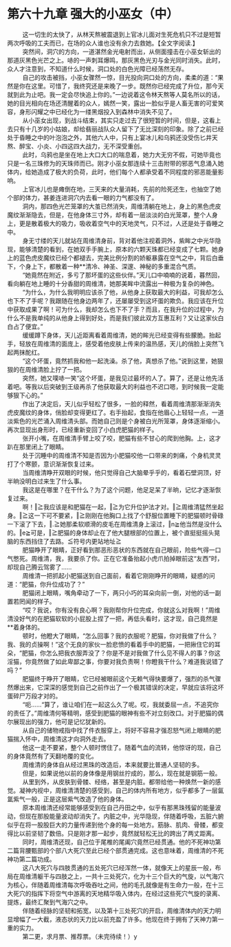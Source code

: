 <h1>第六十九章 强大的小巫女（中）</h1>
<div id="content">&nbsp&nbsp&nbsp&nbsp&nbsp&nbsp&nbsp&nbsp
 这一切生的太快了，从林天熬被震退到上官冰儿面对生死危机只不过是短暂两次呼吸的工夫而已，在场的众人谁也没有余力去救她。【全文字阅读.】
 <br/>&nbsp&nbsp&nbsp&nbsp&nbsp&nbsp&nbsp&nbsp
 突然间，洞穴的方向，一道湛然金光电射而出，从侧面撞击在小巫女斩出的那道灰黑色光芒之上。哧的一声刺耳爆鸣，那灰黑色光刃与金光同时消失。此时，众人才注意到，不知道什么时候，洞口处的白色光障已经荡然无存。
 <br/>&nbsp&nbsp&nbsp&nbsp&nbsp&nbsp&nbsp&nbsp
 自己的攻击被挡，小巫女骤然一惊，目光投向洞口处的方向，柔柔的道：“果然是你在这里。可惜了，我终究还是来晚了一步。既然你已经完成了升位，那今天就到此为止吧。我一定会尽快追上你的。”一边说着这令林天熬等人莫名所以的话，她的目光相向在场还清醒着的众人，嫣然一笑，露出一脸似乎是人畜无害的可爱笑容，身形闪耀之中已经化为一缕黑烟投入到森林中消失不见了。
 <br/>&nbsp&nbsp&nbsp&nbsp&nbsp&nbsp&nbsp&nbsp
 从小巫女出现，到战斗结束，其实只走过去了很短暂的时间，但是，这看上去只有十几岁的小姑娘，却给翡丽战队众人留下了无比深刻的印象。除了之前已经处于昏睡之中的叶泡泡之外，其他六人中，只有上宴冰儿和乌鸦还没受伤匕井天熬、醉宝、小炎、小四这四大战力，无不深受重创。
 <br/>&nbsp&nbsp&nbsp&nbsp&nbsp&nbsp&nbsp&nbsp
 此时，乌鸦也是坐在地上大口大口的喘息着，她力大无穷不假，可她毕竟也只是一名三珠修为的天珠师而已。刚才小巫女那连续十三击附带的邪恶气息涌入她体内，给她造成了极大的负荷，此时，他们每个人都承受着不同程度的邪恶能量影响。
 <br/>&nbsp&nbsp&nbsp&nbsp&nbsp&nbsp&nbsp&nbsp
 上官冰儿也是瘫倒在地，三天来的大量消耗，先前的险死还生，也抽空了她个部的体力，甚姜连进洞穴内去看一眼的力气都没有了。
 <br/>&nbsp&nbsp&nbsp&nbsp&nbsp&nbsp&nbsp&nbsp
 洞内，那四色光芒笼罩的大茧已然消失，周维清躺在地上，身上的黑色虎皮魔纹渐渐隐去，但是，在他身体三寸外，却有着一层淡淡的白光笼罩，整个人身上，更是散着极大的吸力，吸收着空气中的天地灵气，只不过，人还是处于昏睡之中。
 <br/>&nbsp&nbsp&nbsp&nbsp&nbsp&nbsp&nbsp&nbsp
 身无寸缕的天儿就站在周维清身前，背对着他注视着洞外，紫眸之中光华隐现，能够清楚的看到，在她双手手腕上，原本的六颗天珠都已经变成了七颗。她身上的蓝色虎皮魔纹已经个都褪去，完美比例分割的娇躯暴露在空气之中，背后白垂下，个身上下，都散着一种**清冷、神圣、深邃、神秘的多重混合气质。
 <br/>&nbsp&nbsp&nbsp&nbsp&nbsp&nbsp&nbsp&nbsp
 “她竟然在附近，多亏了那坏蛋的这些伙伴。”天儿口中喃喃的说着，暮然回，看向躺在地上睡的十分香甜的周维清，她那美眸中流露出一种极为复杂的神色。
 <br/>&nbsp&nbsp&nbsp&nbsp&nbsp&nbsp&nbsp&nbsp
 “为什么，为什么我明明应该杀了他，从他身上获取最大的利益，可我却怎么也下不了手呢？我跟随在他身边两年了，还屡屡受到这坏蛋的欺负。我应该在升位中获取成果了啊！可为什么，我却怎么也下不了手？而且，在我升位的过程中，为什么不是我单纯的从他身上得到好处，而是我们彼此双方互惠互利？又让这家伙白白占了便宜。”
 <br/>&nbsp&nbsp&nbsp&nbsp&nbsp&nbsp&nbsp&nbsp
 缓缓蹲下身体，天儿近距离看着周维清，她的眸光已经变得有些朦脆。抬起手，轻放在周维清的面庞上，感受着他皮肤上传来的温热感，天儿的俏脸上突然飞起两抹酡红。
 <br/>&nbsp&nbsp&nbsp&nbsp&nbsp&nbsp&nbsp&nbsp
 “这个坏蛋，竟然抓我和他一起洗澡。杀了他，真想杀了他。”说到这里，她狠狠的在周维清脸上拧了一把。
 <br/>&nbsp&nbsp&nbsp&nbsp&nbsp&nbsp&nbsp&nbsp
 突然，她又噗哧一笑“这个坏蛋，是我见过最坏的人了。算了，还是让他先活着吧。等我以后突破到王级再杀了他获取最大的利益也不迟口嗯，到时候我一定能够狠下心的。”
 <br/>&nbsp&nbsp&nbsp&nbsp&nbsp&nbsp&nbsp&nbsp
 作出了决定后，天儿似乎轻松了很多，一脸的释然，看着周维清那渐渐消失虎皮魔纹的身体，俏脸却变得更红了。右手抬起，食指在他眉心上轻轻一点，一道淡紫色的光芒涌入周维清头部。而她自己则是个身被白光所笼罩，身体逐渐缩小。再次显现出身形时，已经重新变回了小白虎肥猫的样子。
 <br/>&nbsp&nbsp&nbsp&nbsp&nbsp&nbsp&nbsp&nbsp
 张开小嘴，在周维清手臂上咬了咬，肥猫有些不甘心的爬到他胸。上，这才趴在那里闭上了眼睛。
 <br/>&nbsp&nbsp&nbsp&nbsp&nbsp&nbsp&nbsp&nbsp
 处于沉睡中的周维清不知是否因为小肥猫咬他一口带来的刺痛，个身机灵灵打了个寒颤，意识渐渐恢复过来。
 <br/>&nbsp&nbsp&nbsp&nbsp&nbsp&nbsp&nbsp&nbsp
 当周维清睁开双眼的时候，他只觉得自己大脑晕乎乎的，看着石壁洞顶，好半晌没明白过来生了什么事。
 <br/>&nbsp&nbsp&nbsp&nbsp&nbsp&nbsp&nbsp&nbsp
 我这是在哪里？在干什么？为了这个问题，他足足呆了半晌，记忆才逐渐恢复过来。
 <br/>&nbsp&nbsp&nbsp&nbsp&nbsp&nbsp&nbsp&nbsp
 啊！‖≧我应该是和肥猫在一起，‖≧为它升位护法才对。‖≧周维清猛然坐起身。‖≧这一下可不要紧，‖≧刚刚在他胸口上找了个舒服位置睡下的肥猫顿时骨碌一下滚了下去，‖.≧她那柔软顺滑的皮毛在周维清身上滚过，‖n≧他当然是没什么的。‖e≧可是，‖≧肥猫的身体却止在了他大腿根部的位置上，被个直挺挺摇头晃脑的东西挡住了去路。≦符号内更站地址≧
 <br/>&nbsp&nbsp&nbsp&nbsp&nbsp&nbsp&nbsp&nbsp
 肥猫睁开了眼睛，正好看到那恶形恶状的东西就在自己眼前，险些气得一口气憋死。周维清，我，我要杀了你。正在它准备抬起小虎爪拍掉眼前这“友西”时，却现自己腾云驾雾了……
 <br/>&nbsp&nbsp&nbsp&nbsp&nbsp&nbsp&nbsp&nbsp
 周维清一把抓起小肥猫送到自己面前，看着它刚刚睁开的眼睛，疑惑的问道：“肥猫，你升位成功了？”
 <br/>&nbsp&nbsp&nbsp&nbsp&nbsp&nbsp&nbsp&nbsp
 肥猫闭上眼睛，嘴角牵动了一下，两只小巧的耳朵向前一倒，对他的话一副置若罔闻的样子。
 <br/>&nbsp&nbsp&nbsp&nbsp&nbsp&nbsp&nbsp&nbsp
 “哎？我说，你有没有良心啊？我刚帮你升位完成，你就这么对我啊！”周维清没好气的在肥猫软软的小屁股上捏了一把，再低头看时，这才现，自己竟然是**着身体的。
 <br/>&nbsp&nbsp&nbsp&nbsp&nbsp&nbsp&nbsp&nbsp
 顿时，他瞪大了眼睛，“怎么回事？我的衣服呢？肥猫，你对我做了什么？我、我的贞操啊！”这个无良的家伙一脸悲愤的看着手中的肥猫，一把揪住它的耳朵，“肥猫，你怎么把我衣服弄没了？你是不是对我做了什么见不得人的事？你这淫猫，你竟然做了如此卑鄙之事，你要对我负责啊！你瞪我干什么？难道我说错了吗？”
 <br/>&nbsp&nbsp&nbsp&nbsp&nbsp&nbsp&nbsp&nbsp
 肥猫终于睁开了眼睛，它已经被眼前这个无赖气得快要爆了，强烈的杀气骤然爆出来，它深深的感觉到自己之前作出了一个极其错误的决定，早就应该将这坏蛋碎尸万段才对的。
 <br/>&nbsp&nbsp&nbsp&nbsp&nbsp&nbsp&nbsp&nbsp
 “呃……“算了，谁让咱们在一起这么久了呢。哎，我就委屈一点，不追究你的责任了。”周维清何等精明，感受到肥猫的眼神有些不对立刻改口。对于肥猫的偶尔展现出的强力，他可是记忆犹新的。
 <br/>&nbsp&nbsp&nbsp&nbsp&nbsp&nbsp&nbsp&nbsp
 从自己的储物戒指中找了件衣服穿上，将好不容易才强忍怒气闭上眼睛的肥猫揣入怀中，周维清这才向洞外走去。
 <br/>&nbsp&nbsp&nbsp&nbsp&nbsp&nbsp&nbsp&nbsp
 他这一走不要紧，整个人顿时愣住了。随着气血的流转，他惊讶的现，自己的身体竟然有了天翻地覆的变化。
 <br/>&nbsp&nbsp&nbsp&nbsp&nbsp&nbsp&nbsp&nbsp
 周维清的身体自从经过黑珠的改造后，本来就要比普通人坚韧的多。
 <br/>&nbsp&nbsp&nbsp&nbsp&nbsp&nbsp&nbsp&nbsp
 但是，如果说他以前的身体像是用钢丝拧成的，那么，现在就是钢筋一般。
 <br/>&nbsp&nbsp&nbsp&nbsp&nbsp&nbsp&nbsp&nbsp
 从里到外，从皮肤到骨髅、经络，甚至是内脏。都带给他一种焕然一新的感觉。凝神内视中，周维清清楚的感受到，自己的体内所有地方，似乎都多了一层氤氲紫气一般，正是这层紫气改造了他的身体。
 <br/>&nbsp&nbsp&nbsp&nbsp&nbsp&nbsp&nbsp&nbsp
 原本周维清还经常能够感受到在自己丹田之中，似乎有那黑珠残留的能量波动，但现在那股能量波动却消失了。内脏之中，光华隐现，伴随着呼吸，五脏六腑似乎在将一股股巨大的力量传递到他个身的每一处地方。筋脉、肌肉、骨髅，都变得比以前坚韧了数倍。只是刚才那一起步，竟然就轻松无比的跨出了两丈距离。
 <br/>&nbsp&nbsp&nbsp&nbsp&nbsp&nbsp&nbsp&nbsp
 同时，周维清还现，自己位于尾椎的尾阖穴竟然已经贯通。他的不死神功第二篇背腰甄部的个部八大死穴至此已经个部贯通完成。这也意味着，周维清的不死神功第二篇功成。
 <br/>&nbsp&nbsp&nbsp&nbsp&nbsp&nbsp&nbsp&nbsp
 这八大死穴与四肢贯通的五处死穴已经浑然一体，就像天上的星辰一般，布局在周维清躯干与四肢之上，一共十三处死穴，化为十三个巨大的气旋，以气海穴为核心，伴随着周维清每次呼吸吞吐之间，他的毛孔就像是有生命力一般，在十三大死穴的指挥下将空气中游离的天地精华吸入体内，在经过这些死穴气旋的录离、提炼，最终汇聚到气海穴之中。
 <br/>&nbsp&nbsp&nbsp&nbsp&nbsp&nbsp&nbsp&nbsp
 伴随着经脉的坚韧和拓宽，以及第十三处死穴的开启，周维清体内的天力明显增幅了一大截，液态状的天力比以前充盈了许多。他现在终于拥有了天神力第一重的实力。
 <br/>&nbsp&nbsp&nbsp&nbsp&nbsp&nbsp&nbsp&nbsp
 第二更，求月票、推荐票。（未完待续！）y
 <br/>&nbsp&nbsp&nbsp&nbsp&nbsp&nbsp&nbsp&nbsp
 <br/>&nbsp&nbsp&nbsp&nbsp&nbsp&nbsp&nbsp&nbsp
</div>
